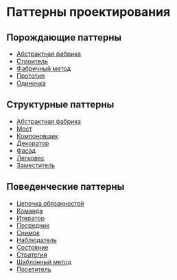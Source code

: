 # Паттерны проектирования 

## Порождающие паттерны

* [Абстрактная фабрика](https://github.com/ElGastar/patterns/blob/main/Creational/Abstract_Factory.md)
* [Строитель]()
* [Фабричный метод]()
* [Прототип]()
* [Одиночка]()

## Структурные паттерны

* [Абстрактная фабрика](https://github.com/ElGastar/patterns/blob/main/Structural/Adapter.md)
* [Мост](https://github.com/ElGastar/patterns/blob/main/Structural/Bridge.md)
* [Компоновщик ]()
* [Декоратор ]()
* [Фасад ]()
* [Легковес ]()
* [Заместитель ]()

## Поведенческие паттерны

* [Цепочка обязанностей ](https://github.com/ElGastar/patterns/blob/main/Behavioral/Chain_of_Responsibility.md)
* [Команда ]()
* [Итератор ]()
* [Посредник ]()
* [Снимок ]()
* [Наблюдатель ]()
* [Состояние ]()
* [Стратегия ]()
* [Шаблонный метод ]()
* [Посетитель ]()


